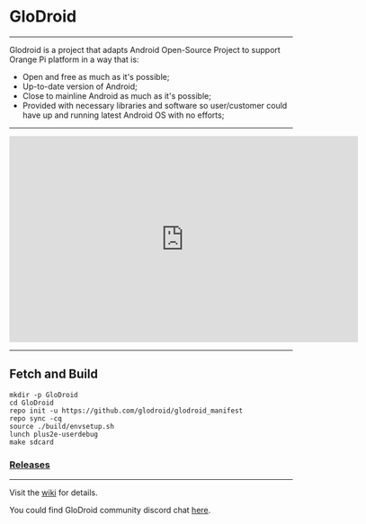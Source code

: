 
# GloDroid

---

Glodroid is a project that adapts Android Open-Source Project
to support Orange Pi platform in a way that is:

- Open and free as much as it's possible;
- Up-to-date version of Android;
- Close to mainline Android as much as it's possible;
- Provided with necessary libraries and software so user/customer
  could have up and running latest Android OS with no efforts;

---

<iframe
	name="GloDroid presentation"
	src="https://docs.google.com/presentation/d/e/2PACX-1vQud4_nsH-UFpPsVYR7IPTBDYwzyqr-JgiRL452GcZIvm_PXkGaeBMiccsOgaId9aT-dpoPXe4cR_-z/embed?start=true&loop=true&delayms=3000"
	frameborder="0"
	width="620"
	height="367"
	allowfullscreen="true"
	mozallowfullscreen="true"
	webkitallowfullscreen="true"
></iframe>

---

## Fetch and Build

```shell
mkdir -p GloDroid
cd GloDroid
repo init -u https://github.com/glodroid/glodroid_manifest
repo sync -cq
source ./build/envsetup.sh
lunch plus2e-userdebug
make sdcard
```

### [Releases](https://github.com/GloDroid/glodroid_manifest/releases)

---

Visit the [wiki](https://github.com/GloDroid/glodroid_manifest/wiki)
for details.

You could find GloDroid community discord chat [here](https://discord.gg/2z5VUv6).
